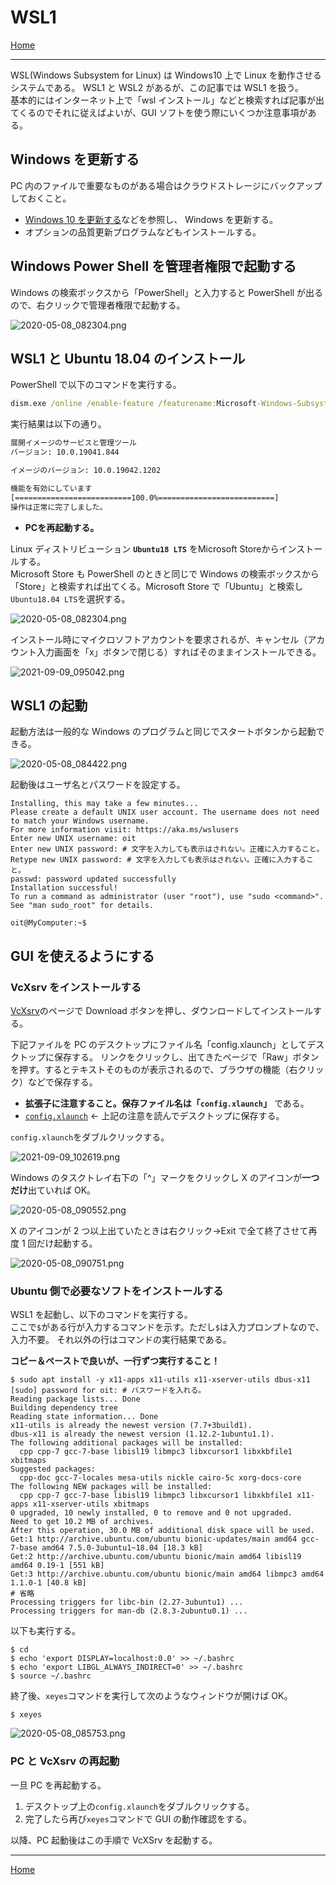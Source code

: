 # WSL1

[Home](../README.md)

---

WSL(Windows Subsystem for Linux) は Windows10 上で Linux を動作させるシステムである。
WSL1 と WSL2 があるが、この記事では WSL1 を扱う。  
基本的にはインターネット上で「wsl インストール」などと検索すれば記事が出てくるのでそれに従えばよいが、GUI ソフトを使う際にいくつか注意事項がある。

## Windows を更新する

PC 内のファイルで重要なものがある場合はクラウドストレージにバックアップしておくこと。

- [Windows 10 を更新する](https://support.microsoft.com/ja-jp/windows/windows-%E3%81%AE%E6%9B%B4%E6%96%B0-3c5ae7fc-9fb6-9af1-1984-b5e0412c556a)などを参照し、 Windows を更新する。
- オプションの品質更新プログラムなどもインストールする。

## Windows Power Shell を管理者権限で起動する

Windows の検索ボックスから「PowerShell」と入力すると PowerShell が出るので、右クリックで管理者権限で起動する。

![2020-05-08_082304.png](./install_wsl/2020-05-08_082304.png)

## WSL1 と Ubuntu 18.04 のインストール

PowerShell で以下のコマンドを実行する。

```cmd
dism.exe /online /enable-feature /featurename:Microsoft-Windows-Subsystem-Linux /all /norestart
```

実行結果は以下の通り。

```cmd
展開イメージのサービスと管理ツール
バージョン: 10.0.19041.844

イメージのバージョン: 10.0.19042.1202

機能を有効にしています
[==========================100.0%==========================]
操作は正常に完了しました。
```

- **PCを再起動する。**

Linux ディストリビューション **`Ubuntu18 LTS`** をMicrosoft Storeからインストールする。  
Microsoft Store も PowerShell のときと同じで Windows の検索ボックスから「Store」と検索すれば出てくる。Microsoft Store で「Ubuntu」と検索し `Ubuntu18.04 LTS`を選択する。  

![2020-05-08_082304.png](./install_wsl/2020-05-08_083516.png)

インストール時にマイクロソフトアカウントを要求されるが、キャンセル（アカウント入力画面を「x」ボタンで閉じる）すればそのままインストールできる。

![2021-09-09_095042.png](./install_wsl/2021-09-09_095042.png)

## WSL1 の起動

起動方法は一般的な Windows のプログラムと同じでスタートボタンから起動できる。

![2020-05-08_084422.png](./install_wsl/2020-05-08_084422.png)

起動後はユーザ名とパスワードを設定する。

```shell
Installing, this may take a few minutes...
Please create a default UNIX user account. The username does not need to match your Windows username.
For more information visit: https://aka.ms/wslusers
Enter new UNIX username: oit
Enter new UNIX password: # 文字を入力しても表示はされない。正確に入力すること。
Retype new UNIX password: # 文字を入力しても表示はされない。正確に入力すること。
passwd: password updated successfully
Installation successful!
To run a command as administrator (user "root"), use "sudo <command>".
See "man sudo_root" for details.

oit@MyComputer:~$
```

## GUI を使えるようにする

### VcXsrv をインストールする

[VcXsrv](https://sourceforge.net/projects/vcxsrv/)のページで Download ボタンを押し、ダウンロードしてインストールする。

下記ファイルを PC のデスクトップにファイル名「config.xlaunch」としてデスクトップに保存する。
リンクをクリックし、出てきたページで「Raw」ボタンを押す。するとテキストそのものが表示されるので、ブラウザの機能（右クリック）などで保存する。

- **拡張子に注意すること。保存ファイル名は「`config.xlaunch`」** である。
- [`config.xlaunch`](./install_wsl/config.xlaunch) <- 上記の注意を読んでデスクトップに保存する。

`config.xlaunch`をダブルクリックする。

![2021-09-09_102619.png](./install_wsl/2021-09-09_102619.png)

Windows のタスクトレイ右下の「^」マークをクリックし X のアイコンが**一つだけ**出ていれば OK。

![2020-05-08_090552.png](./install_wsl/2020-05-08_090552.png)

X のアイコンが 2 つ以上出ていたときは右クリック->Exit で全て終了させて再度 1 回だけ起動する。

![2020-05-08_090751.png](./install_wsl/2020-05-08_090751.png)

### Ubuntu 側で必要なソフトをインストールする

WSL1 を起動し、以下のコマンドを実行する。  
ここで`$`がある行が入力するコマンドを示す。ただし`$`は入力プロンプトなので、入力不要。
それ以外の行はコマンドの実行結果である。

**コピー＆ペーストで良いが、一行ずつ実行すること！**

```shell
$ sudo apt install -y x11-apps x11-utils x11-xserver-utils dbus-x11
[sudo] password for oit: # パスワードを入れる。
Reading package lists... Done
Building dependency tree
Reading state information... Done
x11-utils is already the newest version (7.7+3build1).
dbus-x11 is already the newest version (1.12.2-1ubuntu1.1).
The following additional packages will be installed:
  cpp cpp-7 gcc-7-base libisl19 libmpc3 libxcursor1 libxkbfile1 xbitmaps
Suggested packages:
  cpp-doc gcc-7-locales mesa-utils nickle cairo-5c xorg-docs-core
The following NEW packages will be installed:
  cpp cpp-7 gcc-7-base libisl19 libmpc3 libxcursor1 libxkbfile1 x11-apps x11-xserver-utils xbitmaps
0 upgraded, 10 newly installed, 0 to remove and 0 not upgraded.
Need to get 10.2 MB of archives.
After this operation, 30.0 MB of additional disk space will be used.
Get:1 http://archive.ubuntu.com/ubuntu bionic-updates/main amd64 gcc-7-base amd64 7.5.0-3ubuntu1~18.04 [18.3 kB]
Get:2 http://archive.ubuntu.com/ubuntu bionic/main amd64 libisl19 amd64 0.19-1 [551 kB]
Get:3 http://archive.ubuntu.com/ubuntu bionic/main amd64 libmpc3 amd64 1.1.0-1 [40.8 kB]
# 省略
Processing triggers for libc-bin (2.27-3ubuntu1) ...
Processing triggers for man-db (2.8.3-2ubuntu0.1) ...
```

以下も実行する。

```shell
$ cd
$ echo 'export DISPLAY=localhost:0.0' >> ~/.bashrc
$ echo 'export LIBGL_ALWAYS_INDIRECT=0' >> ~/.bashrc
$ source ~/.bashrc
```

終了後、`xeyes`コマンドを実行して次のようなウィンドウが開けば OK。

```shell
$ xeyes
```

![2020-05-08_085753.png](./install_wsl/2020-05-08_085753.png)

### PC と VcXsrv の再起動

一旦 PC を再起動する。  

1. デスクトップ上の`config.xlaunch`をダブルクリックする。
2. 完了したら再び`xeyes`コマンドで GUI の動作確認をする。

以降、PC 起動後はこの手順で VcXSrv を起動する。

---

[Home](../README.md)
